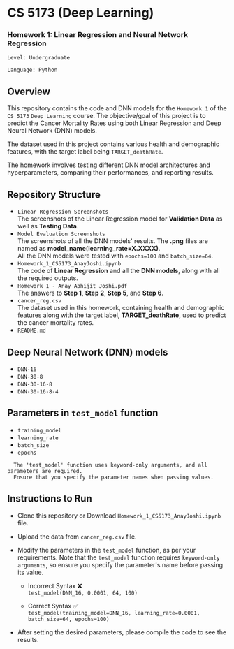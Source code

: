 # CS 5173 (Deep Learning) 
### Homework 1: Linear Regression and Neural Network Regression  
```Level: Undergraduate```  
  
```Language: Python``` 


## Overview
This repository contains the code and DNN models for the ```Homework 1``` of the ```CS 5173``` ```Deep Learning``` course. The objective/goal of this project is to predict the Cancer Mortality Rates using both Linear Regression and Deep Neural Network (DNN) models.  

The dataset used in this project contains various health and demographic features, with the target label being ```TARGET_deathRate```.  

The homework involves testing different DNN model architectures and hyperparameters, comparing their performances, and reporting results.  

## Repository Structure  
* ```Linear Regression Screenshots```  
  The screenshots of the Linear Regression model for **Validation Data** as well as **Testing Data**.
* ```Model Evaluation Screenshots```  
  The screenshots of all the DNN models' results. The **.png** files are named as **model_name(learning_rate=X.XXXX)**.    
  All the DNN models were tested with ```epochs=100```  and ```batch_size=64```.  
* ```Homework_1_CS5173_AnayJoshi.ipynb```  
  The code of **Linear Regression** and all the **DNN models**, along with all the required outputs.
* ```Homework 1 - Anay Abhijit Joshi.pdf```  
  The answers to **Step 1**, **Step 2**, **Step 5**, and **Step 6**.  
* ```cancer_reg.csv```  
  The dataset used in this homework, containing health and demographic features along with the target label, **TARGET_deathRate**, used to predict the cancer mortality rates.  
* ```README.md```

## Deep Neural Network (DNN) models  
* ```DNN-16```  
* ```DNN-30-8```  
* ```DNN-30-16-8```
* ```DNN-30-16-8-4```
  

## Parameters in ``` test_model ``` function
* ```training_model```
* ```learning_rate```
* ```batch_size```
* ```epochs```

``` 
  The 'test_model' function uses keyword-only arguments, and all parameters are required.
  Ensure that you specify the parameter names when passing values.
```
  

## Instructions to Run  
* Clone this repository or Download ``` Homework_1_CS5173_AnayJoshi.ipynb ``` file.  
* Upload the data from ``` cancer_reg.csv ``` file.
* Modify the parameters in the ``` test_model ``` function, as per your requirements. Note that the ``` test_model ``` function requires ``` keyword-only arguments ```, so ensure you specify the parameter's name before passing its value.  

  - Incorrect Syntax  ❌  
  ``` test_model(DNN_16, 0.0001, 64, 100) ```  

  - Correct Syntax   ✅  
  ``` test_model(training_model=DNN_16, learning_rate=0.0001, batch_size=64, epochs=100) ```  
* After setting the desired parameters, please compile the code to see the results.  
